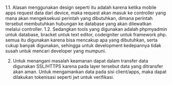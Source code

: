 
1.1. Alasan menggunakan design seperti itu adalah karena ketika mobile apps request data dari device, maka request akan masuk ke controller yang mana akan mengeksekusi perintah yang dibutuhkan, dimana perintah tersebut membutuhkan hubungan ke database yang akan dilewatkan melalui controller. 
1.2. Sedangkan tools yang digunakan adalah phpmyadmin untuk database, bracket untuk text editor, codeigniter untuk framework php. semua itu digunakan karena bisa mencakup apa yang dibutuhkan, serta cukup banyak digunakan, sehingga untuk development kedepannya tidak susah untuk mencari developer yang mumpuni.

2. Untuk menangani masalah keamanan dapat dalam transfer data digunakan SSL/HTTPS karena pada layer tersebut data yang ditransfer akan aman. Untuk mengamankan data pada sisi client/apps, maka dapat dilakukan tokenisasi seperti jwt untuk verifikasi.
